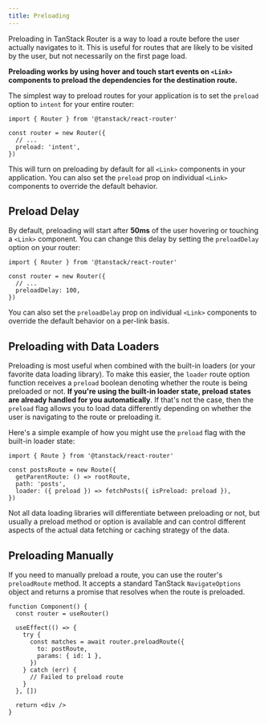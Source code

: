 ```yaml
---
title: Preloading
---
```


Preloading in TanStack Router is a way to load a route before the user actually navigates to it. This is useful for routes that are likely to be visited by the user, but not necessarily on the first page load.

**Preloading works by using hover and touch start events on `<Link>` components to preload the dependencies for the destination route.**

The simplest way to preload routes for your application is to set the `preload` option to `intent` for your entire router:

```tsx
import { Router } from '@tanstack/react-router'

const router = new Router({
  // ...
  preload: 'intent',
})
```

This will turn on preloading by default for all `<Link>` components in your application. You can also set the `preload` prop on individual `<Link>` components to override the default behavior.

## Preload Delay

By default, preloading will start after **50ms** of the user hovering or touching a `<Link>` component. You can change this delay by setting the `preloadDelay` option on your router:

```tsx
import { Router } from '@tanstack/react-router'

const router = new Router({
  // ...
  preloadDelay: 100,
})
```

You can also set the `preloadDelay` prop on individual `<Link>` components to override the default behavior on a per-link basis.

## Preloading with Data Loaders

Preloading is most useful when combined with the built-in loaders (or your favorite data loading library). To make this easier, the `loader` route option function receives a `preload` boolean denoting whether the route is being preloaded or not. **If you're using the built-in loader state, preload states are already handled for you automatically**. If that's not the case, then the `preload` flag allows you to load data differently depending on whether the user is navigating to the route or preloading it.

Here's a simple example of how you might use the `preload` flag with the built-in loader state:

```tsx
import { Route } from '@tanstack/react-router'

const postsRoute = new Route({
  getParentRoute: () => rootRoute,
  path: 'posts',
  loader: ({ preload }) => fetchPosts({ isPreload: preload }),
})
```

Not all data loading libraries will differentiate between preloading or not, but usually a preload method or option is available and can control different aspects of the actual data fetching or caching strategy of the data.

## Preloading Manually

If you need to manually preload a route, you can use the router's `preloadRoute` method. It accepts a standard TanStack `NavigateOptions` object and returns a promise that resolves when the route is preloaded.

```tsx
function Component() {
  const router = useRouter()

  useEffect(() => {
    try {
      const matches = await router.preloadRoute({
        to: postRoute,
        params: { id: 1 },
      })
    } catch (err) {
      // Failed to preload route
    }
  }, [])

  return <div />
}
```
